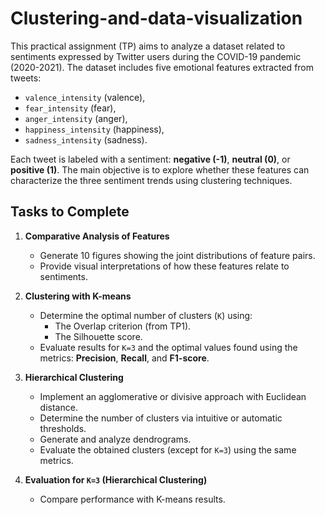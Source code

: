 # Clustering-and-data-visualization
This practical assignment (TP) aims to analyze a dataset related to sentiments expressed by Twitter users during the COVID-19 pandemic (2020-2021).
The dataset includes five emotional features extracted from tweets:  
- `valence_intensity` (valence),  
- `fear_intensity` (fear),  
- `anger_intensity` (anger),  
- `happiness_intensity` (happiness),  
- `sadness_intensity` (sadness).  

Each tweet is labeled with a sentiment: **negative (-1)**, **neutral (0)**, or **positive (1)**. The main objective is to explore whether these features can characterize the three sentiment trends using clustering techniques.

## Tasks to Complete

1. **Comparative Analysis of Features**  
   - Generate 10 figures showing the joint distributions of feature pairs.  
   - Provide visual interpretations of how these features relate to sentiments.  

2. **Clustering with K-means**  
   - Determine the optimal number of clusters (`K`) using:  
     - The Overlap criterion (from TP1).  
     - The Silhouette score.  
   - Evaluate results for `K=3` and the optimal values found using the metrics: **Precision**, **Recall**, and **F1-score**.  

3. **Hierarchical Clustering**  
   - Implement an agglomerative or divisive approach with Euclidean distance.  
   - Determine the number of clusters via intuitive or automatic thresholds.  
   - Generate and analyze dendrograms.  
   - Evaluate the obtained clusters (except for `K=3`) using the same metrics.  

4. **Evaluation for `K=3` (Hierarchical Clustering)**  
   - Compare performance with K-means results.  
